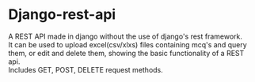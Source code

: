 # Django-rest-api   
A REST API made in django without the use of django's rest framework.  
It can be used to upload excel(csv/xlxs) files containing mcq's and query them, or edit and delete them, showing the basic functionality of a REST api.  
Includes GET, POST, DELETE request methods.
